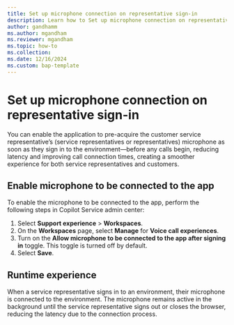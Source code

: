 ```yaml
---
title: Set up microphone connection on representative sign-in
description: Learn how to Set up microphone connection on representative sign-in in Customer Service and Contact Center.
author: gandhamm
ms.author: mgandham
ms.reviewer: mgandham
ms.topic: how-to 
ms.collection: 
ms.date: 12/16/2024
ms.custom: bap-template 
---
```


# Set up microphone connection on representative sign-in

You can enable the application to pre-acquire the customer service representative’s (service representatives or representatives) microphone as soon as they sign in to the environment—before any calls begin, reducing latency and improving call connection times, creating a smoother experience for both service representatives and customers.

## Enable microphone to be connected to the app

To enable the microphone to be connected to the app, perform the following steps in Copilot Service admin center:

1. Select **Support experience** > **Workspaces**.
1. On the **Workspaces** page, select **Manage** for **Voice call experiences**.
1. Turn on the **Allow microphone to be connected to the app after signing in** toggle. This toggle is turned off by default.
1. Select **Save**.


## Runtime experience

When a service representative signs in to an environment, their microphone is connected to the environment. The microphone remains active in the background until the service representative signs out or closes the browser, reducing the latency due to the connection process.


